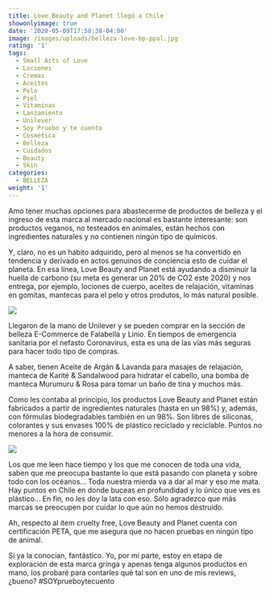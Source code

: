 ```yaml
---
title: Love Beauty and Planet llegó a Chile
showonlyimage: true
date: '2020-05-09T17:58:38-04:00'
image: /images/uploads/belleza-love-bp-ppal.jpg
rating: '1'
tags:
  - Small Acts of Love
  - Lociones
  - Cremas
  - Aceites
  - Pelo
  - Piel
  - Vitaminas
  - Lanzamiento
  - Unilever
  - Soy Pruebo y te cuento
  - Cosmética
  - Belleza
  - Cuidados
  - Beauty
  - Skin
categories:
  - BELLEZA
weight: '1'
---
```

Amo tener muchas opciones para abastecerme de productos de belleza y el ingreso de esta marca al mercado nacional es bastante interesante: son productos veganos, no testeados en animales, están hechos con ingredientes naturales y no contienen ningún tipo de químicos.

<!--more-->

Y, claro, no es un hábito adquirido, pero al menos se ha convertido en tendencia y derivado en actos genuinos de conciencia esto de cuidar el planeta. En esa línea, Love Beauty and Planet está ayudando a disminuir la huella de carbono (su meta es generar un 20% de CO2 este 2020) y nos entrega, por ejemplo, lociones de cuerpo, aceites de relajación, vitaminas en gomitas, mantecas para el pelo y otros produtos, lo más natural posible.

![](/images/uploads/belleza-love-bp2.jpg)

Llegaron de la mano de Unilever y se pueden comprar en la sección de belleza E-Commerce de Falabella y Linio. En tiempos de emergencia sanitaria por el nefasto Coronavirus, esta es una de las vías más seguras para hacer todo tipo de compras.

A saber, tienen Aceite de Argán & Lavanda para masajes de relajación, manteca de Karité & Sandalwood para hidratar el cabello, una bomba de manteca Murumuru & Rosa para tomar un baño de tina y muchos más.

Como les contaba al principio, los productos Love Beauty and Planet están fabricados a partir de ingredientes naturales (hasta en un 98%) y, además, con fórmulas biodegradables también en un 98%. Son libres de siliconas, colorantes y sus envases 100% de plástico reciclado y reciclable. Puntos no menores a la hora de consumir.

![](/images/uploads/belleza-love-bp-5.jpg)

Los que me leen hace tiempo y los que me conocen de toda una vida, saben que me preocupa bastante lo que está pasando con planeta y sobre todo con los océanos… Toda nuestra mierda va a dar al mar y eso me mata. Hay puntos en Chile en donde buceas en profundidad y lo único que ves es plástico… En fin, no les doy la lata con eso. Sólo agradezco que más marcas se preocupen por cuidar lo que aún no hemos destruido.

Ah, respecto al ítem cruelty free, Love Beauty and Planet cuenta con certificación PETA, que me asegura que no hacen pruebas en ningún tipo de animal. 

Si ya la conocían, fantástico. Yo, por mi parte, estoy en etapa de exploración de esta marca gringa y apenas tenga algunos productos en mano, los probaré para contarles qué tal son en uno de mis reviews, ¿bueno? #SOYprueboytecuento
